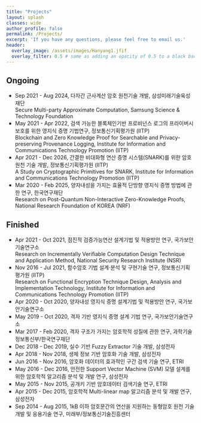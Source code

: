 ```yaml
---
title: "Projects"
layout: splash
classes: wide
author_profile: false
permalink: /Projects/
excerpt: 'If you have any questions, please feel free to email us.'
header:
  overlay_image: /assets/images/Hanyang1.jfif
  overlay_filter: 0.5 # same as adding an opacity of 0.5 to a black background
---
```


## Ongoing

<ul type="square">
    <li>
        Sep 2021 - Aug 2024, 다자간 근사계산 암호 원천기술 개발, 삼성미래기술육성재단
        <br>
        Secure Multi-party Approximate Computation, Samsung Science & Technology Foundation
    </li>
    <li>
        May 2021 - Apr 2022, 검색 가능한 블록체인기반 프로비넌스 로그의 프라이버시 보호를 위한 영지식 증명 기법연구, 정보통신기획평가원 (IITP)
        <br>
        Blockchain and Zero Knowledge Proof for Searchable and Privacy-preserving Provenance Logging, Institute for Information and Communications Technology Promotion (IITP)
    </li>
    <li>
        Apr 2021 - Dec 2026, 간결한 비대화형 연산 증명 시스템(SNARK)를 위한 암호 원천 기술 개발, 정보통신기획평가원 (IITP)
        <br>
        A Study on Cryptographic Primitives for SNARK, Institute for Information and Communications Technology Promotion (IITP)
    </li>
    <li>
        Mar 2020 - Feb 2025, 양자내성을 가지는 효율적 단방향 영지식 증명 방법에 관한 연구, 한국연구재단
        <br>
        Research on Post-Quantum Non-Interactive Zero-Knowledge Proofs, National Research Foundation of KOREA (NRF)
    </li>
</ul>    
        

## Finished
<ul type="square">
    <li>
        Apr 2021 - Oct 2021, 점진적 검증가능연산 설계기법 및 적용방안 연구, 국가보안기술연구소
        <br>
        Research on Incrementally Verifiable Computation Design Technique and Application Method, National Security Research Institute (NSR)
    </li>
    <li>
        Nov 2016 - Jul 2021, 함수암호 기법 설계·분석 및 구현기술 연구, 정보통신기획평가원 (IITP)
        <br>
        Research on Functional Encryption Technique Design, Analysis and Implementation Technology, Institute for Information and Communications Technology Promotion (IITP)
    </li>
    <li>
        Apr 2020 - Oct 2020, 양자내성 영지식 증명 설계기법 및 적용방안 연구, 국가보안기술연구소
    </li>
    <li>
        May 2019 - Oct 2020, 격자 기반 영지식 증명 설계 기법 연구, 국가보안기술연구소
    </li>
    <li>
        Mar 2017 - Feb 2020, 격자 구조가 가지는 암호학적 성질에 관한 연구, 과학기술정보통신부/한국연구재단
    </li>
    <li>
        Dec 2018 - Dec 2019, 실수 기반 Fuzzy Extractor 기술 개발, 삼성전자
    </li>
    <li>
        Apr 2018 - Nov 2018, 생체 정보 기반 암호화 기술 개발, 삼성전자
    </li>
    <li>
        Jun 2016 - Nov 2016, 암호화 데이터의 효과적인 구간 검색 기술 연구, ETRI
    </li>
    <li>
        May 2016 - Dec 2016, 안전한 Support Vector Machine (SVM) 모델 설계를 위한 암호학적 알고리즘 분석 및 개발 연구, 삼성전자
    </li>
    <li>
        May 2015 - Nov 2015, 공개키 기반 암호데이터 검색기술 연구, ETRI
    </li>
    <li>
        Apr 2015 - Dec 2015, 암호학적 Multi-linear map 알고리즘 분석 및 개발 연구, 삼성전자
    </li>
    <li>
        Sep 2014 - Aug 2015, 1kB 이하 암호문간의 연산을 지원하는 동형암호 원천 기술 개발 및 응용기술 연구, 미래부/정보통신기술진흥센터
    </li>
</ul>
